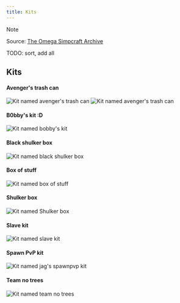 ```yaml
---
title: Kits
---
```

> [!NOTE]
> Source: [The Omega Simpcraft Archive](https://discord.gg/PxWm2xzznq)

TODO: sort, add all
## Kits
#### Avenger's trash can
![Kit named avenger's trash can](minecraft/servers/simpcraft.com/kits/avengers-trash-can.png)
![Kit named avenger's trash can](minecraft/servers/simpcraft.com/kits/avengers-trash-can-2.png)
#### B0bby's kit :D
![Kit named bobby's kit](minecraft/servers/simpcraft.com/kits/b0bbys-kit-:D.png)
#### Black shulker box
![Kit named black shulker box](minecraft/servers/simpcraft.com/kits/black-shulker-box.png)
#### Box of stuff
![Kit named box of stuff](minecraft/servers/simpcraft.com/kits/box-of-stuff.png)
#### Shulker box
![Kit named Shulker box](minecraft/servers/simpcraft.com/kits/shulker-box.png)
#### Slave kit
![Kit named slave kit](minecraft/servers/simpcraft.com/kits/slave-kit.png)
#### Spawn PvP kit
![Kit named jag's spawnpvp kit](minecraft/servers/simpcraft.com/kits/spawn-pvp.png)
#### Team no trees
![Kit named team no trees](minecraft/servers/simpcraft.com/kits/team-no-trees.png)